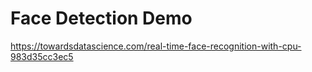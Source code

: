 # Face Detection Demo


https://towardsdatascience.com/real-time-face-recognition-with-cpu-983d35cc3ec5